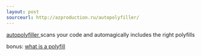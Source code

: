 ```yaml
---
layout: post
sourceurl: http://azproduction.ru/autopolyfiller/
---
```


<a href="http://azproduction.ru/autopolyfiller/" target="_blank">
  autopolyfiller
</a> scans your code and automagically includes the right polyfills

bonus: <a href="http://remysharp.com/2010/10/08/what-is-a-polyfill/" target="_blank">
  what is a polyfill
</a>
